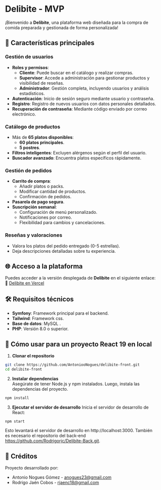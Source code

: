 # Delibite - MVP

¡Bienvenido a **Delibite**, una plataforma web diseñada para la compra de comida preparada y gestionada de forma personalizada!

## 🚀 Características principales

### Gestión de usuarios
- **Roles y permisos**:
  - **Cliente**: Puede buscar en el catálogo y realizar compras.
  - **Supervisor**: Accede a administración para gestionar productos y visibilidad de reseñas.
  - **Administrador**: Gestión completa, incluyendo usuarios y análisis estadísticos.
- **Autenticación**: Inicio de sesión seguro mediante usuario y contraseña.
- **Registro**: Registro de nuevos usuarios con datos personales detallados.
- **Recuperación de contraseña**: Mediante código enviado por correo electrónico.

### Catálogo de productos
- Más de **65 platos disponibles**:
  - **60 platos principales**.
  - **5 postres**.
- **Filtros inteligentes**: Excluyen alérgenos según el perfil del usuario.
- **Buscador avanzado**: Encuentra platos específicos rápidamente.

### Gestión de pedidos
- **Carrito de compra**:
  - Añadir platos o packs.
  - Modificar cantidad de productos.
  - Confirmación de pedidos.
- **Pasarela de pago segura**.
- **Suscripción semanal**:
  - Configuración de menú personalizado.
  - Notificaciones por correo.
  - Flexibilidad para cambios y cancelaciones.

### Reseñas y valoraciones
- Valora los platos del pedido entregado (0-5 estrellas).
- Deja descripciones detalladas sobre tu experiencia.

## 🌐 Acceso a la plataforma
Puedes acceder a la versión desplegada de **Delibite** en el siguiente enlace:  
🔗 [Delibite en Vercel](https://delibite.vercel.app/)

## 🛠️ Requisitos técnicos
- **Symfony**: Framework principal para el backend.
- **Tailwind**: Framework css.
- **Base de datos**: MySQL .
- **PHP**: Versión 8.0 o superior.

## 📖 Cómo usar para un proyecto React 19 en local

1. **Clonar el repositorio**
  ```bash
  git clone https://github.com/AntoniooNogues/delibite-front.git
  cd delibite-front
   ```
    
2. **Instalar dependencias**  
  Asegúrate de tener Node.js y npm instalados. Luego, instala las dependencias del proyecto.
  ```bash
  npm install
   ```

3. **Ejecutar el servidor de desarrollo** 
  Inicia el servidor de desarrollo de React:
  ```bash
  npm start
```
  Esto levantará el servidor de desarrollo en http://localhost:3000. También es necesario el repositorio del back-end https://github.com/Rodrigorjc/Delibite-Back.git.

## 📝 Créditos
Proyecto desarrollado por:
- Antonio Nogues Gómez - [anogues23@gmail.com](mailto:anogues23@gmail.com)
- Rodrigo Jaén Cobos - [rjaenc18@gmail.com](mailto:rjaenc18@gmail.com)